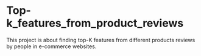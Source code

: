 # Top-k_features_from_product_reviews
This project is about finding top-K features from different products reviews by people in e-commerce websites.
